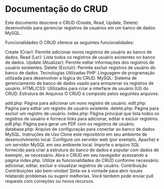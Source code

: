 # Documentação do CRUD
Este documento descreve o CRUD (Create, Read, Update, Delete) desenvolvido para gerenciar registros de usuários em um banco de dados MySQL.

Funcionalidades
O CRUD oferece as seguintes funcionalidades:

Create (Criar): Permite adicionar novos registros de usuário ao banco de dados.
Read (Ler): Lista todos os registros de usuário existentes no banco de dados.
Update (Atualizar): Permite editar informações dos registros de usuário existentes.
Delete (Excluir): Permite excluir registros de usuário do banco de dados.
Tecnologias Utilizadas
PHP: Linguagem de programação utilizada para desenvolver a lógica do CRUD.
MySQL: Sistema de gerenciamento de banco de dados usado para armazenar os registros de usuário.
HTML/CSS: Utilizados para criar a interface de usuário (UI) do CRUD.
Estrutura de Arquivos
O CRUD é composto pelos seguintes arquivos:

add.php: Página para adicionar um novo registro de usuário.
edit.php: Página para editar um registro de usuário existente.
delete.php: Página para excluir um registro de usuário.
index.php: Página principal que lista todos os registros de usuário e fornece links para adicionar, editar e excluir registros.
pdf.php: Página para gerar um PDF com os registros de usuário.
database.php: Arquivo de configuração para conectar ao banco de dados MySQL.
Instruções de Uso
Clone este repositório em seu ambiente de desenvolvimento local.
Configure um servidor web (por exemplo, Apache) e um servidor MySQL em seu ambiente local.
Importe o arquivo SQL fornecido para criar a estrutura do banco de dados e popular com dados de exemplo, se necessário.
Abra o CRUD em seu navegador acessando a página index.php.
Utilize as funcionalidades do CRUD conforme necessário: adicionar, editar, excluir e visualizar registros de usuário.
Contribuição
Contribuições são bem-vindas! Sinta-se à vontade para abrir issues relatando problemas ou sugerir melhorias. Você também pode enviar pull requests com correções ou novos recursos.
